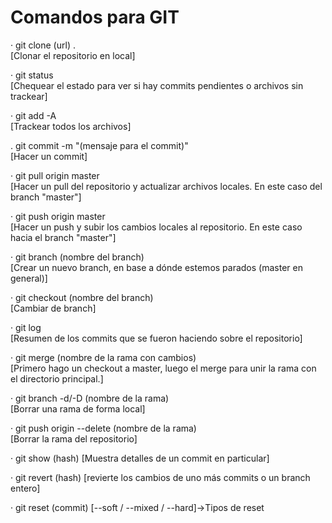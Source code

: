 # Comandos para GIT
· git clone (url) .     
[Clonar el repositorio en local]

· git status   
[Chequear el estado para ver si hay commits pendientes o archivos sin trackear]

· git add -A    
[Trackear todos los archivos]

. git commit -m "(mensaje para el commit)"      
[Hacer un commit]

· git pull origin master        
[Hacer un pull del repositorio y actualizar archivos locales. En este caso del branch "master"]

· git push origin master        
[Hacer un push y subir los cambios locales al repositorio. En este caso hacia el branch "master"]

· git branch (nombre del branch)        
[Crear un nuevo branch, en base a dónde estemos parados (master en general)]

· git checkout (nombre del branch)      
[Cambiar de branch]

· git log       
[Resumen de los commits que se fueron haciendo sobre el repositorio]

· git merge (nombre de la rama con cambios)         
[Primero hago un checkout a master, luego el merge para unir la rama con el directorio principal.]

· git branch -d/-D (nombre de la rama)      
[Borrar una rama de forma local]

· git push origin --delete (nombre de la rama)      
[Borrar la rama del repositorio]

· git show (hash)
[Muestra detalles de un commit en particular]

· git revert (hash)
[revierte los cambios de uno más commits o un branch entero]

· git reset (commit)
[--soft / --mixed / --hard]->Tipos de reset